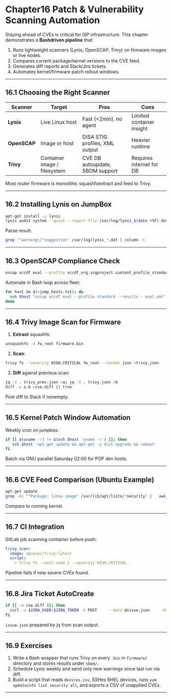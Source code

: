
# Chapter16  Patch & Vulnerability Scanning Automation

Staying ahead of CVEs is critical for ISP infrastructure. This chapter
demonstrates a **Bashdriven pipeline** that:

1. Runs lightweight scanners (Lynis, OpenSCAP, Trivy) on firmware images or
   live nodes.  
2. Compares current package/kernel versions to the CVE feed.  
3. Generates diff reports and Slack/Jira tickets.  
4. Automates kernel/firmware patch rollout windows.

---

## 16.1  Choosing the Right Scanner

| Scanner | Target | Pros | Cons |
|---------|--------|------|------|
| **Lynis** | Live Linux host | Fast (<2min), no agent | Limited container insight |
| **OpenSCAP** | Image or host | DISA STIG profiles, XML output | Heavier runtime |
| **Trivy** | Container image / filesystem | CVE DB autoupdate, SBOM support | Requires internet for DB |

Most router firmware is monolithic squashfsextract and feed to Trivy.

---

## 16.2  Installing Lynis on JumpBox

```bash
apt-get install -y lynis
lynis audit system --quick --report-file /var/log/lynis_$(date +%F).dat
```

Parse result:

```bash
grep '^warning\|^suggestion' /var/log/lynis_*.dat | column -t
```

---

## 16.3  OpenSCAP Compliance Check

```bash
oscap xccdf eval --profile xccdf_org.ssgproject.content_profile_standard      --results results.xml      --report report.html      /usr/share/openscap/scap-yaml/ssg-ubuntu2204-ds.xml
```

Automate in Bash loop across fleet:

```bash
for host in $(<jump_hosts.txt); do
  ssh $host "oscap xccdf eval --profile standard --results - oval.xml"       >reports/$host.xml
done
```

---

## 16.4  Trivy Image Scan for Firmware

1. **Extract** squashfs:

```bash
unsquashfs -d fw_root firmware.bin
```

2. **Scan**:

```bash
trivy fs --severity HIGH,CRITICAL fw_root --format json >trivy.json
```

3. **Diff** against previous scan:

```bash
jq -S . trivy_prev.json >a; jq -S . trivy.json >b
diff -u a b >cve.diff || true
```

Post diff to Slack if nonempty.

---

## 16.5  Kernel Patch Window Automation

Weekly cron on jumpbox:

```bash
if [[ $(uname -r) != $(ssh $host 'uname -r') ]]; then
   ssh $host 'apt-get update && apt-get -y dist-upgrade && reboot'
fi
```

Batch via GNU parallel Saturday 02:00 for POP den hosts.

---

## 16.6  CVE Feed Comparison (Ubuntu Example)

```bash
apt-get update
grep -A1 "^Package: linux-image" /var/lib/apt/lists/*security* |   awk '/linux-image/ {print $2}' >security_kernels.txt
```

Compare to running kernel.

---

## 16.7  CI Integration

GitLab job scanning container before push:

```yaml
trivy_scan:
  image: aquasec/trivy:latest
  script:
    - trivy fs --exit-code 1 --severity HIGH,CRITICAL .
```

Pipeline fails if new severe CVEs found.

---

## 16.8  Jira Ticket AutoCreate

```bash
if [[ -s cve.diff ]]; then
  curl -u $JIRA_USER:$JIRA_TOKEN -X POST     --data @issue.json     -H "Content-Type: application/json"     https://jira/api/2/issue
fi
```

`issue.json` prepared by jq from scan output.

---

## 16.9  Exercises

1. Write a Bash wrapper that runs Trivy on every `.bin` in `firmware/`
   directory and stores results under `sbom/`.  
2. Schedule Lynis weekly and send only new warnings since last run via
   diff.  
3. Build a script that reads `devices.csv`, SSHes RHEL devices, runs
   `yum updateinfo list security all`, and exports a CSV of unapplied CVEs.

---
